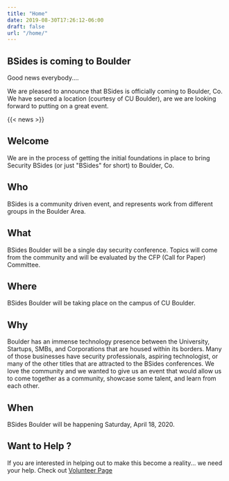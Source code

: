 ```yaml
---
title: "Home"
date: 2019-08-30T17:26:12-06:00
draft: false
url: "/home/"
---
```


## BSides is coming to Boulder

Good news everybody....

We are pleased to announce that BSides is officially coming to Boulder, Co. We
have secured a location (courtesy of CU Boulder), are we are looking forward to 
putting on a great event.

{{< news >}}

## Welcome

We are in the process of getting the initial foundations in place to bring
Security BSides (or just "BSides" for short) to Boulder, Co.

## Who

BSides is a community driven event, and represents work from different groups in
the Boulder Area.

## What

BSides Boulder will be a single day security conference.  Topics will come from
the community and will be evaluated by the CFP (Call for Paper) Committee.

## Where

BSides Boulder will be taking place on the campus of CU Boulder.

## Why

Boulder has an immense technology presence between the University, Startups,
SMBs, and Corporations that are housed within its borders.  Many of those
businesses have security professionals, aspiring technologist, or many of the
other titles that are attracted to the BSides conferences.  We love the
community and we wanted to give us an event that would allow us to come together
as a community, showcase some talent, and learn from each other.

## When

BSides Boulder will be happening Saturday, April 18, 2020.

## Want to Help ?

If you are interested in helping out to make this become a reality... we need
your help.  Check out [Volunteer Page](/volunteers/)
